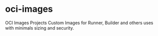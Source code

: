 # oci-images
OCI Images Projects
Custom Images for Runner, Builder and others uses with minimals sizing and security.
